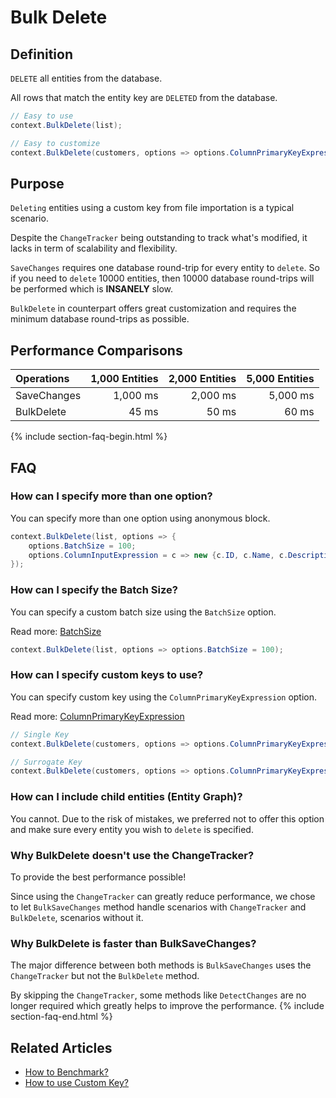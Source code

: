 # Bulk Delete

## Definition
`DELETE` all entities from the database.

All rows that match the entity key are `DELETED` from the database.


```csharp
// Easy to use
context.BulkDelete(list);

// Easy to customize
context.BulkDelete(customers, options => options.ColumnPrimaryKeyExpression = customer => customer.Code);
```

## Purpose
`Deleting` entities using a custom key from file importation is a typical scenario.

Despite the `ChangeTracker` being outstanding to track what's modified, it lacks in term of scalability and flexibility.

`SaveChanges` requires one database round-trip for every entity to `delete`. So if you need to `delete` 10000 entities, then 10000 database round-trips will be performed which is **INSANELY** slow.

`BulkDelete` in counterpart offers great customization and requires the minimum database round-trips as possible.

## Performance Comparisons

| Operations      | 1,000 Entities | 2,000 Entities | 5,000 Entities |
| :-------------- | -------------: | -------------: | -------------: |
| SaveChanges     | 1,000 ms       | 2,000 ms       | 5,000 ms       |
| BulkDelete      | 45 ms          | 50 ms          | 60 ms          |

{% include section-faq-begin.html %}
## FAQ

### How can I specify more than one option?
You can specify more than one option using anonymous block.


```csharp
context.BulkDelete(list, options => {
	options.BatchSize = 100;
	options.ColumnInputExpression = c => new {c.ID, c.Name, c.Description};
});
```

### How can I specify the Batch Size?
You can specify a custom batch size using the `BatchSize` option.

Read more: [BatchSize](/batch-size)


```csharp
context.BulkDelete(list, options => options.BatchSize = 100);
```

### How can I specify custom keys to use?
You can specify custom key using the `ColumnPrimaryKeyExpression` option.

Read more: [ColumnPrimaryKeyExpression](/column-primary-key-expression)


```csharp
// Single Key
context.BulkDelete(customers, options => options.ColumnPrimaryKeyExpression = customer => customer.Code);

// Surrogate Key
context.BulkDelete(customers, options => options.ColumnPrimaryKeyExpression = customer => new { customer.Code1, customer.Code2 });
```

### How can I include child entities (Entity Graph)?
You cannot. Due to the risk of mistakes, we preferred not to offer this option and make sure every entity you wish to `delete` is specified.

### Why BulkDelete doesn't use the ChangeTracker?
To provide the best performance possible!

Since using the `ChangeTracker` can greatly reduce performance, we chose to let `BulkSaveChanges` method handle scenarios with `ChangeTracker` and `BulkDelete`, scenarios without it.

### Why BulkDelete is faster than BulkSaveChanges?
The major difference between both methods is `BulkSaveChanges` uses the `ChangeTracker` but not the `BulkDelete` method.

By skipping the `ChangeTracker`, some methods like `DetectChanges` are no longer required which greatly helps to improve the performance.
{% include section-faq-end.html %}

## Related Articles

- [How to Benchmark?](benchmark)
- [How to use Custom Key?](custom-key)
